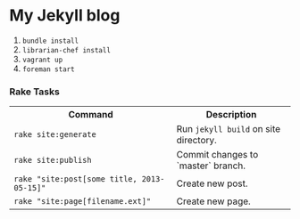 # My Jekyll blog

1. `bundle install`
2. `librarian-chef install`
3. `vagrant up`
4. `foreman start`

### Rake Tasks

<table>
  <tr>
    <th>Command</th>
    <th>Description</th>
  </tr>
  <tr>
    <td><code>rake site:generate</code></td>
    <td> Run <code>jekyll build</code> on site directory.</td>
  </tr>
  <tr>
    <td><code>rake site:publish</code></td>
    <td> Commit changes to `master` branch.</td>
  </tr>
  <tr>
    <td><code>rake "site:post[some title, 2013-05-15]"</code></td>
    <td> Create new post.</td>
  </tr>
  <tr>
    <td><code>rake "site:page[filename.ext]"</code></td>
    <td> Create new page.</td>
  </tr>
</table>
